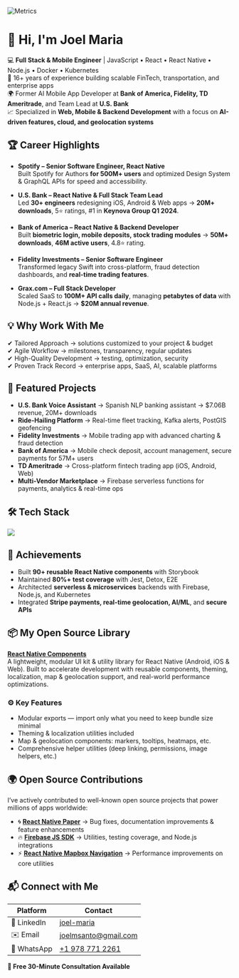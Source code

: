 ![Metrics](https://metrics.lecoq.io/jmstechnologiesinc?template=classic&leetcode=1&languages=1&base=header%2C%20activity%2C%20community%2C%20repositories%2C%20metadata&base.indepth=false&base.hireable=false&base.skip=false&languages=false&languages.limit=8&languages.threshold=0%25&languages.other=false&languages.colors=github&languages.aliases=react%2C%20react%20native%2C%20javascript&languages.sections=most-used&languages.indepth=false&languages.analysis.timeout=15&languages.analysis.timeout.repositories=7.5&languages.categories=markup%2C%20programming&languages.recent.categories=markup%2C%20programming&languages.recent.load=300&languages.recent.days=14&leetcode=false&leetcode.user=.user.login&leetcode.sections=solved&leetcode.limit.skills=13&leetcode.limit.recent=2&config.timezone=America%2FSanto_Domingo)


# 👋 Hi, I'm Joel Maria

💻 **Full Stack & Mobile Engineer** | JavaScript • React • React Native • Node.js • Docker • Kubernetes  
🚀 16+ years of experience building scalable FinTech, transportation, and enterprise apps  
🌍 Former AI Mobile App Developer at **Bank of America, Fidelity, TD Ameritrade**, and Team Lead at **U.S. Bank**  
📈 Specialized in **Web, Mobile & Backend Development** with a focus on **AI-driven features, cloud, and geolocation systems**  



## 🏆 Career Highlights
- **Spotify – Senior Software Engineer, React Native**  
  Built Spotify for Authors **for 500M+ users** and optimized Design System & GraphQL APIs for speed and accessibility.

- **U.S. Bank – React Native & Full Stack Team Lead**  
  Led **30+ engineers** redesigning iOS, Android & Web apps → **20M+ downloads**, 5⭐ ratings, #1 in **Keynova Group Q1 2024**.  

- **Bank of America – React Native & Backend Developer**  
  Built **biometric login, mobile deposits, stock trading modules** → **50M+ downloads**, **46M active users**, 4.8⭐ rating.  

- **Fidelity Investments – Senior Software Engineer**  
  Transformed legacy Swift into cross-platform, fraud detection dashboards, and **real-time trading features**.  

- **Grax.com – Full Stack Developer**  
  Scaled SaaS to **100M+ API calls daily**, managing **petabytes of data** with Node.js + React.js → **$20M annual revenue**.  



## 💡 Why Work With Me
✔ Tailored Approach → solutions customized to your project & budget  
✔ Agile Workflow → milestones, transparency, regular updates  
✔ High-Quality Development → testing, optimization, security  
✔ Proven Track Record → enterprise apps, SaaS, AI, scalable platforms  



## 🚀 Featured Projects
- **U.S. Bank Voice Assistant** → Spanish NLP banking assistant → $7.06B revenue, 20M+ downloads  
- **Ride-Hailing Platform** → Real-time fleet tracking, Kafka alerts, PostGIS geofencing  
- **Fidelity Investments** → Mobile trading app with advanced charting & fraud detection  
- **Bank of America** → Mobile check deposit, account management, secure payments for 57M+ users  
- **TD Ameritrade** → Cross-platform fintech trading app (iOS, Android, Web)  
- **Multi-Vendor Marketplace** → Firebase serverless functions for payments, analytics & real-time ops  



## 🛠️ Tech Stack
<p>
  <img src="https://skillicons.dev/icons?i=react,nodejs,ts,js,kafka,php,laravel,firebase,python,django,graphql,postgres,mongodb,docker,kubernetes,redis,git,aws,gcp,redux,webpack,wordpress,androidstudio,babel,bootstrap,css,html,figma,mysql,supabase" />
</p>



## 🏅 Achievements
- Built **90+ reusable React Native components** with Storybook  
- Maintained **80%+ test coverage** with Jest, Detox, E2E  
- Architected **serverless & microservices** backends with Firebase, Node.js, and Kubernetes  
- Integrated **Stripe payments, real-time geolocation, AI/ML**, and **secure APIs**  


## 📦 My Open Source Library

**[React Native Components](https://github.com/jmstechnologiesinc/react-native-components)**  
A lightweight, modular UI kit & utility library for React Native (Android, iOS & Web). Built to accelerate development with reusable components, theming, localization, map & geolocation support, and real-world performance optimizations.

### ⚙️ Key Features
- Modular exports — import only what you need to keep bundle size minimal
- Theming & localization utilities included 
- Map & geolocation components: markers, tooltips, heatmaps, etc.
- Comprehensive helper utilities (deep linking, permissions, image helpers, etc.) 


## 🌍 Open Source Contributions

I’ve actively contributed to well-known open source projects that power millions of apps worldwide:

- 🌀 **[React Native Paper](https://github.com/jmstechnologiesinc/react-native-paper)** → Bug fixes, documentation improvements & feature enhancements  
- 🔥 **[Firebase JS SDK](https://github.com/firebase/firebase-js-sdk)** → Utilities, testing coverage, and Node.js integrations  
- ⚡ **[React Native Mapbox Navigation](https://github.com/jmstechnologiesinc/react-native-mapbox-navigation)** → Performance improvements on core utilities  



## 📬 Connect with Me  

| Platform   | Contact |
|------------|---------|
| 🔗 LinkedIn | [joel-maria](https://www.linkedin.com/in/joel-maria-960a7820/) |
| ✉️ Email    | [joelmsanto@gmail.com](mailto:joelmsanto@gmail.com) |
| 📱 WhatsApp | [+1 978 771 2261](https://wa.me/19787712261) |

**🎯 Free 30-Minute Consultation Available**




